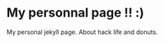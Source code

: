 My personnal page !! :)
======================

My personal jekyll page.
About hack life and donuts.
